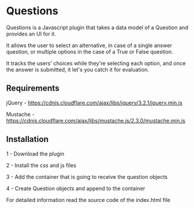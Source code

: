 # Questions
Questions is a Javascript plugin that takes a data model of a Question and provides an UI for it. 

It allows the user to select an alternative, in case of a single answer question, or multiple options in the case of a True or False question. 

It tracks the users' choices while they're selecting each option, and once the answer is submitted, it let's you catch it for evaluation.

## Requirements
jQuery - https://cdnjs.cloudflare.com/ajax/libs/jquery/3.2.1/jquery.min.js

Mustache - https://cdnjs.cloudflare.com/ajax/libs/mustache.js/2.3.0/mustache.min.js

## Installation
1 - Download the plugin</p>
2 - Install the css and js files</p>
3 - Add the container that is going to receive the question objects</p>
4 - Create Question objects and append to the container</p>

For detailed information read the source code of the index.html file